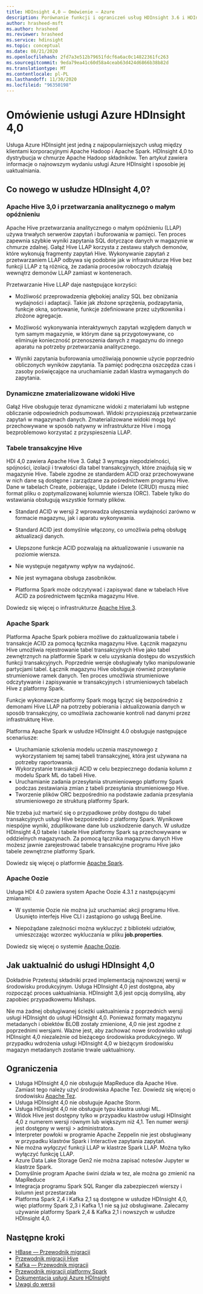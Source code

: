 ```yaml
---
title: HDInsight 4,0 — Omówienie — Azure
description: Porównanie funkcji i ograniczeń usług HDInsight 3.6 i HDInsight 4.0 oraz rekomendacje dotyczące uaktualniania.
author: hrasheed-msft
ms.author: hrasheed
ms.reviewer: hrasheed
ms.service: hdinsight
ms.topic: conceptual
ms.date: 08/21/2020
ms.openlocfilehash: 2fd7a3e512b79651fdcf6a6ac0c14822361fc263
ms.sourcegitcommit: 9eda79ea41c60d58a4ceab63d424d6866b38b82d
ms.translationtype: MT
ms.contentlocale: pl-PL
ms.lasthandoff: 11/30/2020
ms.locfileid: "96350198"
---
```

# <a name="azure-hdinsight-40-overview"></a>Omówienie usługi Azure HDInsight 4,0

Usługa Azure HDInsight jest jedną z najpopularniejszych usług między klientami korporacyjnymi Apache Hadoop i Apache Spark. HDInsight 4,0 to dystrybucja w chmurze Apache Hadoop składników. Ten artykuł zawiera informacje o najnowszym wydaniu usługi Azure HDInsight i sposobie jej uaktualniania.

## <a name="whats-new-in-hdinsight-40"></a>Co nowego w usłudze HDInsight 4,0?

### <a name="apache-hive-30-and-low-latency-analytical-processing"></a>Apache Hive 3,0 i przetwarzania analitycznego o małym opóźnieniu

Apache Hive przetwarzania analitycznego o małym opóźnieniu (LLAP) używa trwałych serwerów zapytań i buforowania w pamięci. Ten proces zapewnia szybkie wyniki zapytania SQL dotyczące danych w magazynie w chmurze zdalnej. Gałąź Hive LLAP korzysta z zestawu stałych demonów, które wykonują fragmenty zapytań Hive. Wykonywanie zapytań z przetwarzaniem LLAP odbywa się podobnie jak w infrastrukturze Hive bez funkcji LLAP z tą różnicą, że zadania procesów roboczych działają wewnątrz demonów LLAP zamiast w kontenerach.

Przetwarzanie Hive LLAP daje następujące korzyści:

* Możliwość przeprowadzenia głębokiej analizy SQL bez obniżania wydajności i adaptacji. Takie jak złożone sprzężenia, podzapytania, funkcje okna, sortowanie, funkcje zdefiniowane przez użytkownika i złożone agregacje.

* Możliwość wykonywania interaktywnych zapytań względem danych w tym samym magazynie, w którym dane są przygotowywane, co eliminuje konieczność przenoszenia danych z magazynu do innego aparatu na potrzeby przetwarzania analitycznego.

* Wyniki zapytania buforowania umożliwiają ponownie użycie poprzednio obliczonych wyników zapytania. Ta pamięć podręczna oszczędza czas i zasoby poświęcające na uruchamianie zadań klastra wymaganych do zapytania.

### <a name="hive-dynamic-materialized-views"></a>Dynamiczne zmaterializowane widoki Hive

Gałąź Hive obsługuje teraz dynamiczne widoki z materiałami lub wstępne obliczanie odpowiednich podsumowań. Widoki przyspieszają przetwarzanie zapytań w magazynach danych. Zmaterializowane widoki mogą być przechowywane w sposób natywny w infrastrukturze Hive i mogą bezproblemowo korzystać z przyspieszenia LLAP.

### <a name="hive-transactional-tables"></a>Tabele transakcyjne Hive

HDI 4,0 zawiera Apache Hive 3. Gałąź 3 wymaga niepodzielności, spójności, izolacji i trwałości dla tabel transakcyjnych, które znajdują się w magazynie Hive. Tabele zgodne ze standardem ACID oraz przechowywane w nich dane są dostępne i zarządzane za pośrednictwem programu Hive. Dane w tabelach Create, pobierając, Update i Delete (CRUD) muszą mieć format pliku o zoptymalizowanej kolumnie wiersza (ORC). Tabele tylko do wstawiania obsługują wszystkie formaty plików.

* Standard ACID w wersji 2 wprowadza ulepszenia wydajności zarówno w formacie magazynu, jak i aparatu wykonywania.

* Standard ACID jest domyślnie włączony, co umożliwia pełną obsługę aktualizacji danych.

* Ulepszone funkcje ACID pozwalają na aktualizowanie i usuwanie na poziomie wiersza.

* Nie występuje negatywny wpływ na wydajność.

* Nie jest wymagana obsługa zasobników.

* Platforma Spark może odczytywać i zapisywać dane w tabelach Hive ACID za pośrednictwem łącznika magazynu Hive.

Dowiedz się więcej o infrastrukturze [Apache Hive 3](https://docs.hortonworks.com/HDPDocuments/HDP3/HDP-3.0.0/hive-overview/content/hive_whats_new_in_this_release_hive.html).

### <a name="apache-spark"></a>Apache Spark

Platforma Apache Spark pobiera możliwe do zaktualizowania tabele i transakcje ACID za pomocą łącznika magazynu Hive. Łącznik magazynu Hive umożliwia rejestrowanie tabel transakcyjnych Hive jako tabel zewnętrznych na platformie Spark w celu uzyskania dostępu do wszystkich funkcji transakcyjnych. Poprzednie wersje obsługiwały tylko manipulowanie partycjami tabel. Łącznik magazynu Hive obsługuje również przesyłanie strumieniowe ramek danych.  Ten proces umożliwia strumieniowe odczytywanie i zapisywanie w transakcyjnych i strumieniowych tabelach Hive z platformy Spark.

Funkcje wykonawcze platformy Spark mogą łączyć się bezpośrednio z demonami Hive LLAP na potrzeby pobierania i aktualizowania danych w sposób transakcyjny, co umożliwia zachowanie kontroli nad danymi przez infrastrukturę Hive.

Platforma Apache Spark w usłudze HDInsight 4.0 obsługuje następujące scenariusze:

* Uruchamianie szkolenia modelu uczenia maszynowego z wykorzystaniem tej samej tabeli transakcyjnej, która jest używana na potrzeby raportowania.
* Wykorzystanie transakcji ACID w celu bezpiecznego dodania kolumn z modelu Spark ML do tabeli Hive.
* Uruchamianie zadania przesyłania strumieniowego platformy Spark podczas zestawiania zmian z tabeli przesyłania strumieniowego Hive.
* Tworzenie plików ORC bezpośrednio na podstawie zadania przesyłania strumieniowego ze strukturą platformy Spark.

Nie trzeba już martwić się o przypadkowe próby dostępu do tabel transakcyjnych usługi Hive bezpośrednio z platformy Spark. Wynikowe niespójne wyniki, zduplikowane dane lub uszkodzenie danych. W usłudze HDInsight 4,0 tabele i tabele Hive platformy Spark są przechowywane w oddzielnych magazynach. Za pomocą łącznika magazynu danych Hive możesz jawnie zarejestrować tabele transakcyjne programu Hive jako tabele zewnętrzne platformy Spark.

Dowiedz się więcej o platformie [Apache Spark](https://docs.hortonworks.com/HDPDocuments/HDP3/HDP-3.0.0/spark-overview/content/analyzing_data_with_apache_spark.html).

### <a name="apache-oozie"></a>Apache Oozie

Usługa HDI 4.0 zawiera system Apache Oozie 4.3.1 z następującymi zmianami:

* W systemie Oozie nie można już uruchamiać akcji programu Hive. Usunięto interfejs Hive CLI i zastąpiono go usługą BeeLine.

* Niepożądane zależności można wykluczyć z biblioteki udziałów, umieszczając wzorzec wykluczania w pliku **job.properties**.

Dowiedz się więcej o systemie [Apache Oozie](https://docs.hortonworks.com/HDPDocuments/HDP3/HDP-3.0.0/release-notes/content/patch_oozie.html).

## <a name="how-to-upgrade-to-hdinsight-40"></a>Jak uaktualnić do usługi HDInsight 4,0

Dokładnie Przetestuj składniki przed implementacją najnowszej wersji w środowisku produkcyjnym. Usługa HDInsight 4,0 jest dostępna, aby rozpocząć proces uaktualniania. HDInsight 3,6 jest opcją domyślną, aby zapobiec przypadkowemu Mishaps.

Nie ma żadnej obsługiwanej ścieżki uaktualnienia z poprzednich wersji usługi HDInsight do usługi HDInsight 4,0. Ponieważ formaty magazynu metadanych i obiektów BLOB zostały zmienione, 4,0 nie jest zgodne z poprzednimi wersjami. Ważne jest, aby zachować nowe środowisko usługi HDInsight 4,0 niezależnie od bieżącego środowiska produkcyjnego. W przypadku wdrożenia usługi HDInsight 4,0 w bieżącym środowisku magazyn metadanych zostanie trwale uaktualniony.  

## <a name="limitations"></a>Ograniczenia

* Usługa HDInsight 4,0 nie obsługuje MapReduce dla Apache Hive. Zamiast tego należy użyć środowiska Apache Tez. Dowiedz się więcej o środowisku [Apache Tez](https://tez.apache.org/).
* Usługa HDInsight 4,0 nie obsługuje Apache Storm.
* Usługa HDInsight 4,0 nie obsługuje typu klastra usługi ML.
* Widok Hive jest dostępny tylko w przypadku klastrów usługi HDInsight 4,0 z numerem wersji równym lub większym niż 4,1. Ten numer wersji jest dostępny w wersji > administratora.
* Interpreter powłoki w programie Apache Zeppelin nie jest obsługiwany w przypadku klastrów Spark i Interactive zapytania zapytań.
* Nie można *wyłączyć* funkcji LLAP w klastrze Spark LLAP. Można tylko wyłączyć funkcję LLAP.
* Azure Data Lake Storage Gen2 nie można zapisać notesów Jupyter w klastrze Spark.
* Domyślnie program Apache świni działa w tez, ale można go zmienić na MapReduce
* Integracja programu Spark SQL Ranger dla zabezpieczeń wierszy i kolumn jest przestarzała
* Platforma Spark 2,4 i Kafka 2,1 są dostępne w usłudze HDInsight 4,0, więc platformy Spark 2,3 i Kafka 1,1 nie są już obsługiwane. Zalecamy używanie platformy Spark 2,4 & Kafka 2,1 i nowszych w usłudze HDInsight 4,0.

## <a name="next-steps"></a>Następne kroki

* [HBase — Przewodnik migracji](./hbase/apache-hbase-migrate-new-version.md)
* [Przewodnik migracji Hive](./interactive-query/apache-hive-migrate-workloads.md)
* [Kafka — Przewodnik migracji](./kafka/migrate-versions.md)
* [Przewodnik migracji platformy Spark](./spark/migrate-versions.md)
* [Dokumentacja usługi Azure HDInsight](index.yml)
* [Uwagi do wersji](hdinsight-release-notes.md)